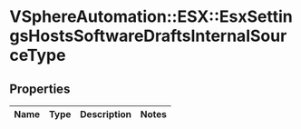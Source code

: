 # VSphereAutomation::ESX::EsxSettingsHostsSoftwareDraftsInternalSourceType

## Properties
Name | Type | Description | Notes
------------ | ------------- | ------------- | -------------


